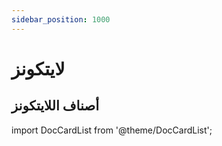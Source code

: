 ```yaml
---
sidebar_position: 1000
---
```


# لايتكونز

## أصناف اللايتكونز

import DocCardList from '@theme/DocCardList';

<DocCardList />
